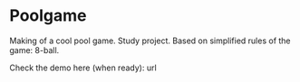 # Poolgame
Making of a cool pool game. Study project.
Based on simplified rules of the game: 8-ball.

Check the demo here (when ready): url  
